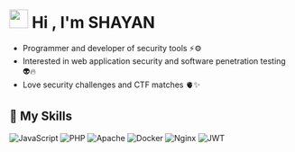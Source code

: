 # <img src="https://media.giphy.com/media/hvRJCLFzcasrR4ia7z/giphy.gif" width="33px" height="33px"> Hi , I'm SHAYAN

 - Programmer and developer of security tools ⚡️⚙️
 - Interested in web application security and software penetration testing 👽🔥
 - Love security challenges and CTF matches 🫀✨


## 👻 My Skills

 ![JavaScript](https://img.shields.io/badge/Python-323330?style=for-the-badge&logo=python&logoColor=white) ![PHP](https://img.shields.io/badge/PHP-777BB4?style=for-the-badge&logo=php&logoColor=white)  ![Apache](https://img.shields.io/badge/Apache-D22128?style=for-the-badge&logo=Apache&logoColor=white) ![Docker](https://img.shields.io/badge/Docker-2CA5E0?style=for-the-badge&logo=docker&logoColor=white) ![Nginx](https://img.shields.io/badge/Nginx-009639?style=for-the-badge&logo=nginx&logoColor=white) ![JWT](https://img.shields.io/badge/JWT-000000?style=for-the-badge&logo=JSON%20web%20tokens&logoColor=white)
